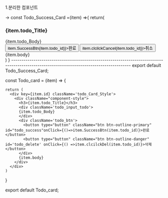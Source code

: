 1.분리한 컴포넌트

-> const Todo_Success_Card =(item) =>{
return(

<div key={item.id} className='todo_Card_Style'>
<div className="component-style">
<h3>{item.todo_Title}</h3>
<div className='todo_input_todo'>
{item.todo_Body}
</div>
<div className='todo_btn'>
<button type="button" className="btn btn-outline-primary" id="todo_success"onClick={()=>item.SuccessBtn(item.todo_id)}>완료</button>
<button type="button" className="btn btn-outline-danger" id='todo_delete' onClick={() =>item.clcilckCancel(item.todo_id)}>취소</button>
</div>
{item.body}
</div>
</div>
)
}
-----------------------------------------------------------------------------------------------------------------------------------------
export default Todo_Success_Card;

const Todo_card = (item) => {

    return (
      <div key={item.id} className='todo_Card_Style'>
        <div className="component-style">
          <h3>{item.todo_Title}</h3>
          <div className='todo_input_todo'>
          {item.todo_Body}
          </div>
          <div className='todo_btn'>
            <button type="button" className="btn btn-outline-primary" id="todo_success"onClick={()=>item.SuccessBtn(item.todo_id)}>완료</button>
            <button type="button" className="btn btn-outline-danger" id='todo_delete' onClick={() =>item.clcilckDel(item.todo_id)}>삭제</button>
          </div>
          {item.body}
        </div>
      </div>
    )

}

export default Todo_card;
